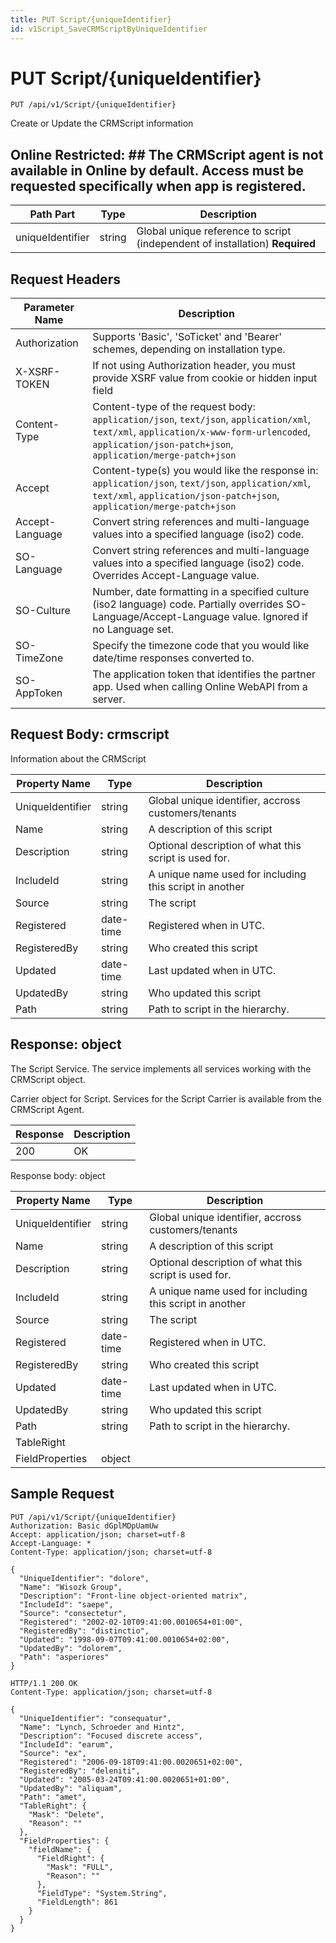 ```yaml
---
title: PUT Script/{uniqueIdentifier}
id: v1Script_SaveCRMScriptByUniqueIdentifier
---
```


# PUT Script/{uniqueIdentifier}

```http
PUT /api/v1/Script/{uniqueIdentifier}
```

Create or Update the CRMScript information



## Online Restricted: ## The CRMScript agent is not available in Online by default. Access must be requested specifically when app is registered.




| Path Part | Type | Description |
|-----------|------|-------------|
| uniqueIdentifier | string | Global unique reference to script (independent of installation) **Required** |



## Request Headers

| Parameter Name | Description |
|----------------|-------------|
| Authorization  | Supports 'Basic', 'SoTicket' and 'Bearer' schemes, depending on installation type. |
| X-XSRF-TOKEN   | If not using Authorization header, you must provide XSRF value from cookie or hidden input field |
| Content-Type | Content-type of the request body: `application/json`, `text/json`, `application/xml`, `text/xml`, `application/x-www-form-urlencoded`, `application/json-patch+json`, `application/merge-patch+json` |
| Accept         | Content-type(s) you would like the response in: `application/json`, `text/json`, `application/xml`, `text/xml`, `application/json-patch+json`, `application/merge-patch+json` |
| Accept-Language | Convert string references and multi-language values into a specified language (iso2) code. |
| SO-Language | Convert string references and multi-language values into a specified language (iso2) code. Overrides Accept-Language value. |
| SO-Culture | Number, date formatting in a specified culture (iso2 language) code. Partially overrides SO-Language/Accept-Language value. Ignored if no Language set. |
| SO-TimeZone | Specify the timezone code that you would like date/time responses converted to. |
| SO-AppToken | The application token that identifies the partner app. Used when calling Online WebAPI from a server. |

## Request Body: crmscript  

Information about the CRMScript 

| Property Name | Type |  Description |
|----------------|------|--------------|
| UniqueIdentifier | string | Global unique identifier, accross customers/tenants |
| Name | string | A description of this script |
| Description | string | Optional description of what this script is used for. |
| IncludeId | string | A unique name used for including this script in another |
| Source | string | The script |
| Registered | date-time | Registered when  in UTC. |
| RegisteredBy | string | Who created this script |
| Updated | date-time | Last updated when  in UTC. |
| UpdatedBy | string | Who updated this script |
| Path | string | Path to script in the hierarchy. |


## Response: object

The Script Service. The service implements all services working with the CRMScript object.



Carrier object for Script.
Services for the Script Carrier is available from the <see cref="T:SuperOffice.CRM.Services.ICRMScriptAgent">CRMScript Agent</see>.

| Response | Description |
|----------------|-------------|
| 200 | OK |

Response body: object

| Property Name | Type |  Description |
|----------------|------|--------------|
| UniqueIdentifier | string | Global unique identifier, accross customers/tenants |
| Name | string | A description of this script |
| Description | string | Optional description of what this script is used for. |
| IncludeId | string | A unique name used for including this script in another |
| Source | string | The script |
| Registered | date-time | Registered when  in UTC. |
| RegisteredBy | string | Who created this script |
| Updated | date-time | Last updated when  in UTC. |
| UpdatedBy | string | Who updated this script |
| Path | string | Path to script in the hierarchy. |
| TableRight |  |  |
| FieldProperties | object |  |

## Sample Request

```http!
PUT /api/v1/Script/{uniqueIdentifier}
Authorization: Basic dGplMDpUamUw
Accept: application/json; charset=utf-8
Accept-Language: *
Content-Type: application/json; charset=utf-8

{
  "UniqueIdentifier": "dolore",
  "Name": "Wisozk Group",
  "Description": "Front-line object-oriented matrix",
  "IncludeId": "saepe",
  "Source": "consectetur",
  "Registered": "2002-02-10T09:41:00.0010654+01:00",
  "RegisteredBy": "distinctio",
  "Updated": "1998-09-07T09:41:00.0010654+02:00",
  "UpdatedBy": "dolorem",
  "Path": "asperiores"
}
```

```http_
HTTP/1.1 200 OK
Content-Type: application/json; charset=utf-8

{
  "UniqueIdentifier": "consequatur",
  "Name": "Lynch, Schroeder and Hintz",
  "Description": "Focused discrete access",
  "IncludeId": "earum",
  "Source": "ex",
  "Registered": "2006-09-18T09:41:00.0020651+02:00",
  "RegisteredBy": "deleniti",
  "Updated": "2005-03-24T09:41:00.0020651+01:00",
  "UpdatedBy": "aliquam",
  "Path": "amet",
  "TableRight": {
    "Mask": "Delete",
    "Reason": ""
  },
  "FieldProperties": {
    "fieldName": {
      "FieldRight": {
        "Mask": "FULL",
        "Reason": ""
      },
      "FieldType": "System.String",
      "FieldLength": 861
    }
  }
}
```